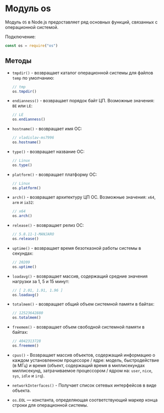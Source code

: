 # Модуль os 

Модуль `OS` в Node.js предоставляет ряд основных функций, связанных с операционной системой. 

Подключение: 

```javascript
const os = require("os")
```

## Методы

* `tmpdir()` - возвращает каталог операционной системы для файлов `temp` по умолчанию:
  
    ```javascript
    // tmp
    os.tmpdir()
    ```

* `endianness()` - возвращает порядок байт ЦП. Возможные значения: `BE` или `LE`:

    ```javascript
    // LE
    os.endianness()
    ```

* `hostname()` - возвращает имя ОС:

    ```javascript
    // vladislav-ms7996
    os.hostname()
    ```

* `type()` - возвращает название ОС: 

    ```javascript
    // Linux
    os.type()
    ```

* `platform()` - возвращает платформу ОС:

    ```javascript
    // Linux
    os.platform()
    ```

* `arch()` - возвращает архитектуру ЦП ОС. Возможные значения: `x64`, `arm` и `ia32`:

    ```javascript
    // x64
    os.arch()
    ```

* `release()` - возвращает релиз ОС:

    ```javascript
    // 5.8.11-1-MANJARO
    os.release()
    ```

* `uptime()` - возвращает время безотказной работы системы в секундах: 

    ```javascript
    // 20209
    os.uptime()
    ```

* `loadavg()` -  возвращает массив, содержащий средние значения нагрузки за 1, 5 и 15 минут:

    ```javascript
    // [ 2.01, 1.91, 1.96 ]
    os.loadavg()
    ```

* `totalmem()` - возвращает общий объем системной памяти в байтах:
  
    ```javascript
    // 12523642880
    os.totalmem()
    ```

* `freemem()` - возвращает объем свободной системной памяти в байтах:

    ```javascript
    // 4042313728
    os.freemem()
    ```

* `cpus()` - Возвращает массив объектов, содержащий информацию о каждом установленном процессоре / ядре: модель, быстродействие (в МГц) и время (объект, содержащий время в миллисекундах миллисекунд, затрачиваемое процессором / ядром на: `user`, `nice`, `sys`, `idle` и `irq`).

* `networkInterfaces()` - Получает список сетевых интерфейсов в виде объекта.

* `os.EOL` — константа, определяющая соответствующий маркер конца строки для операционной системы.

